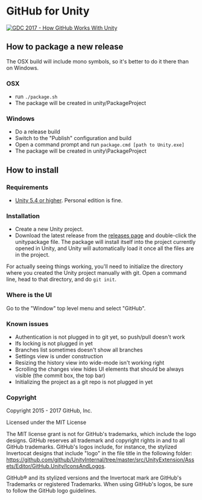 # GitHub for Unity

[![GDC 2017 - How GitHub Works With Unity](https://github-talks.s3.amazonaws.com/uploads/366/968/e27a6744-4d6f-40e7-9692-2c9d8a3b0d79.embed_cover.jpg)](https://githubber.tv/shana/gdc-2017-how-github-works-with-unity)

## How to package a new release

The OSX build will include mono symbols, so it's better to do it there than on Windows.

### OSX

- run `./package.sh`
- The package will be created in unity/PackageProject

### Windows

- Do a release build
- Switch to the "Publish" configuration and build
- Open a command prompt and run `package.cmd [path to Unity.exe]`
- The package will be created in unity\PackageProject

## How to install

### Requirements

- [Unity 5.4 or higher](https://store.unity.com/download). Personal edition is fine.

### Installation

- Create a new Unity project.
- Download the latest release from the [releases page](https://github.com/github/UnityInternal/releases) and double-click the unitypackage file. The package will install itself into the project currently opened in Unity, and Unity will automatically load it once all the files are in the project.

For actually seeing things working, you'll need to initialize the directory where you created the Unity project manually with git. Open a command line, head to that directory, and do `git init`.

### Where is the UI

Go to the "Window" top level menu and select "GitHub".

### Known issues

- Authentication is not plugged in to git yet, so push/pull doesn't work
- lfs locking is not plugged in yet
- Branches list sometimes doesn't show all branches
- Settings view is under construction
- Resizing the history view into wide-mode isn't working right
- Scrolling the changes view hides UI elements that should be always visible (the commit box, the top bar)
- Initializing the project as a git repo is not plugged in yet

### Copyright
Copyright 2015 - 2017 GitHub, Inc.

Licensed under the MIT License

The MIT license grant is not for GitHub's trademarks, which include the logo designs. GitHub reserves all trademark and copyright rights in and to all GitHub trademarks. GitHub's logos include, for instance, the stylized Invertocat designs that include "logo" in the file title in the following folder: https://github.com/github/UnityInternal/tree/master/src/UnityExtension/Assets/Editor/GitHub.Unity/IconsAndLogos.

GitHub® and its stylized versions and the Invertocat mark are GitHub's Trademarks or registered Trademarks. When using GitHub's logos, be sure to follow the GitHub logo guidelines.